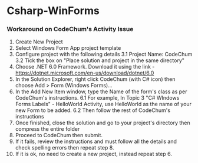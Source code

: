 # Csharp-WinForms

### Workaround on CodeChum's Activity Issue
1. Create New Project
2. Select Windows Form App project template
3. Configure project with the following details
     3.1 Project Name: CodeChum
     3.2 Tick the box on "Place solution and project in the same directory"
4. Choose .NET 6.0 Framework. Download it using the link - https://dotnet.microsoft.com/en-us/download/dotnet/6.0
5. In the Solution Explorer, right click CodeChum (with C# icon) then choose Add > Form (Windows Forms)...
6. In the Add New Item window, type the Name of the form's class as per CodeChum's instructions. 
     6.1 For example, In Topic 3 "C# WIndows Forms Labels" - HelloWorld Activity, use HelloWorld as the name of your new Form to be added.
     6.2 Then follow the rest of CodeChum's instructions
7. Once finished, close the solution and go to your project's directory then compress the entire folder
8. Proceed to CodeChum then submit.
9. If it fails, review the instructions and must follow all the details and check spelling errors then repeat step 8.
10. If it is ok, no need to create a new project, instead repeat step 6.
